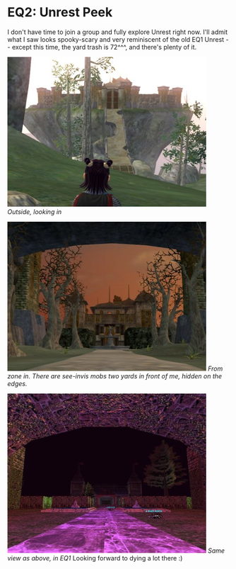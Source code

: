 # EQ2: Unrest Peek

I don't have time to join a group and fully explore Unrest right now. I'll admit what I saw looks spooky-scary and very reminiscent of the old EQ1 Unrest -- except this time, the yard trash is 72^^^, and there's plenty of it.

![unrest1.jpg](../uploads/2007/02/unrest1.jpg)
*Outside, looking in*

![unrest2.jpg](../uploads/2007/02/unrest2.jpg)
*From zone in. There are see-invis mobs two yards in front of me, hidden on the edges.*

![unrest3.jpg](../uploads/2007/02/unrest3.jpg)
*Same view as above, in EQ1*
Looking forward to dying a lot there :)








